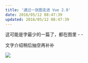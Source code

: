 ```yaml
---
title: '通过一张图走进 Vue 2.0'
date: 2016/05/12 08:47:39
updated: 2016/05/12 08:47:39
---
```


这可能是字最少的一篇了，都在图里 - -

文字介绍稍后抽空再补补

[![](http://ww2.sinaimg.cn/large/660d0cdfgw1f3sv9xpn3vj21221yrdp8.jpg)](http://ww2.sinaimg.cn/large/660d0cdfgw1f3sv9xpn3vj21221yrdp8.jpg)
